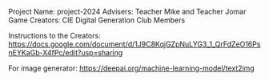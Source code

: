 Project Name: project-2024
Advisers: Teacher Mike and Teacher Jomar
Game Creators: CIE Digital Generation Club Members

Instructions to the Creators:
https://docs.google.com/document/d/1J9C8KqjGZpNuLYG3_1_QrFdZeO16PsnEYKaGb-X4fPc/edit?usp=sharing

For image generator:
https://deepai.org/machine-learning-model/text2img
